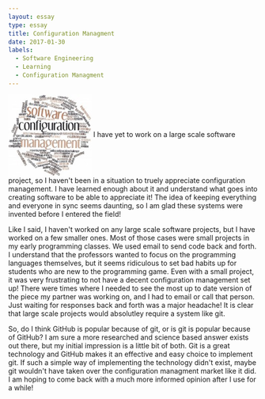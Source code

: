 ```yaml
---
layout: essay
type: essay
title: Configuration Managment
date: 2017-01-30
labels:
  - Software Engineering
  - Learning
  - Configuration Managment
---
```


<img class="Configuration Managment" src="../images/configuration_managment.jpeg" align="center">
I have yet to work on a large scale software project, so I haven't been in a situation to truely appreciate configuration management. I have learned enough about it and understand what goes into creating software to be able to appreciate it! The idea of keeping everything and everyone in sync seems daunting, so I am glad these systems were invented before I entered the field!

Like I said, I haven't worked on any large scale software projects, but I have worked on a few smaller ones. Most of those cases were small projects in my early programming classes. We used email to send code back and forth. I understand that the professors wanted to focus on the programming languages themselves, but it seems ridiculous to set bad habits up for students who are new to the programming game. Even with a small project, it was very frustrating to not have a decent configuration management set up! There were times where I needed to see the most up to date version of the piece my partner was working on, and I had to email or call that person. Just waiting for responses back and forth was a major headache! It is clear that large scale projects would absolutley require a system like git. 

So, do I think GitHub is popular because of git, or is git is popular because of GitHub? I am sure a more researched and science based answer exists out there, but my initial impression is a little bit of both. Git is a great technology and GitHub makes it an effective and easy choice to implement git. If such a simple way of implementing the technology didn't exist, maybe git wouldn't have taken over the configuration managment market like it did. I am hoping to come back with a much more informed opinion after I use for a while! 


